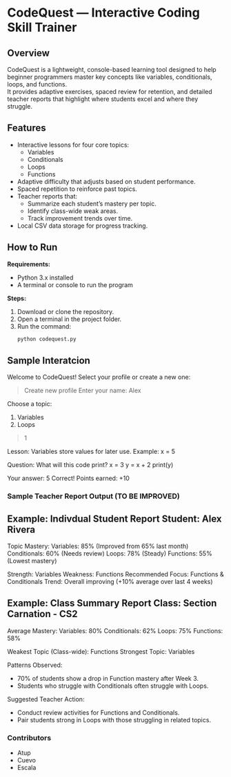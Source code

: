# CodeQuest — Interactive Coding Skill Trainer

## Overview
CodeQuest is a lightweight, console-based learning tool designed to help beginner programmers master key concepts like variables, conditionals, loops, and functions.  
It provides adaptive exercises, spaced review for retention, and detailed teacher reports that highlight where students excel and where they struggle.

## Features
- Interactive lessons for four core topics:
  - Variables
  - Conditionals
  - Loops
  - Functions
- Adaptive difficulty that adjusts based on student performance.
- Spaced repetition to reinforce past topics.
- Teacher reports that:
  - Summarize each student’s mastery per topic.
  - Identify class-wide weak areas.
  - Track improvement trends over time.
- Local CSV data storage for progress tracking.

## How to Run
**Requirements:**
- Python 3.x installed
- A terminal or console to run the program

**Steps:**
1. Download or clone the repository.
2. Open a terminal in the project folder.
3. Run the command:
   ```bash
   python codequest.py

## Sample Interatcion
Welcome to CodeQuest!
Select your profile or create a new one:
> Create new profile
Enter your name: Alex

Choose a topic:
1. Variables
2. Loops
> 1

Lesson: Variables store values for later use.
Example: x = 5

Question: What will this code print?
x = 3
y = x + 2
print(y)

Your answer: 5
Correct! Points earned: +10

### Sample Teacher Report Output (TO BE IMPROVED)

**Example: Indivdual Student Report**
Student: Alex Rivera
----------------------------------
Topic Mastery:
Variables: 85%  (Improved from 65% last month)
Conditionals: 60%  (Needs review)
Loops: 78%  (Steady)
Functions: 55%  (Lowest mastery)

Strength: Variables
Weakness: Functions
Recommended Focus: Functions & Conditionals
Trend: Overall improving (+10% average over last 4 weeks)

 **Example: Class Summary Report**
Class: Section Carnation - CS2
----------------------------------
Average Mastery:
Variables: 80%
Conditionals: 62%
Loops: 75%
Functions: 58%

Weakest Topic (Class-wide): Functions
Strongest Topic: Variables

Patterns Observed:
- 70% of students show a drop in Function mastery after Week 3.
- Students who struggle with Conditionals often struggle with Loops.

Suggested Teacher Action:
- Conduct review activities for Functions and Conditionals.
- Pair students strong in Loops with those struggling in related topics.

### Contributors

- Atup
- Cuevo
- Escala
